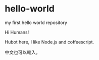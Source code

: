 # hello-world
my first hello world repository

Hi Humans!

Hubot here, I like Node.js and coffeescript.


中文也可以輸入。
